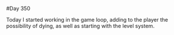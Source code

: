 #Day 350

Today I started working in the game loop, adding to the player the possibility of dying, as well as starting with the level system.
